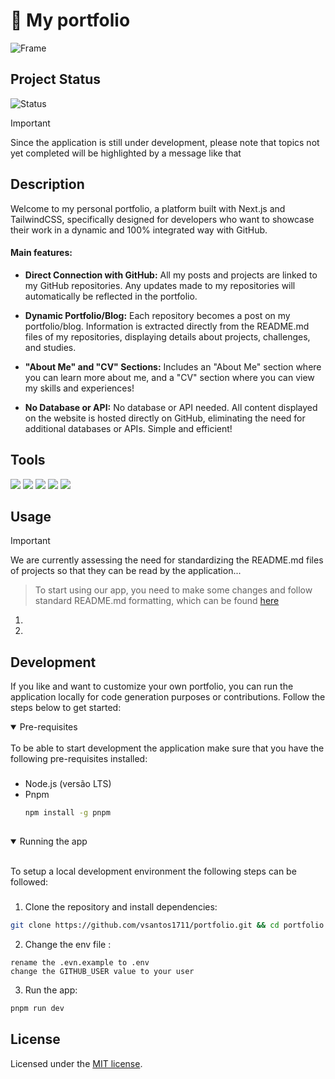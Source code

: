 # 🌊 My portfolio

![Frame](https://raw.githubusercontent.com/vsantos1711/portfolio/main/public/assets/project-example.png)

## Project Status

![Status](https://img.shields.io/static/v1?label=STATUS&message=IN%20PROGRESS&color=blue&style=for-the-badge)

> [!IMPORTANT]
> Since the application is still under development, please note that topics not yet completed will be highlighted by a message like that

## Description
Welcome to my personal portfolio, a platform built with Next.js and TailwindCSS, specifically designed for developers who want to showcase their work in a dynamic and 100% integrated way with GitHub.

#### Main features:
- **Direct Connection with GitHub:** All my posts and projects are linked to my GitHub repositories. Any updates made to my repositories will automatically be reflected in the portfolio.

- **Dynamic Portfolio/Blog:** Each repository becomes a post on my portfolio/blog. Information is extracted directly from the README.md files of my repositories, displaying details about projects, challenges, and studies.

- **"About Me" and "CV" Sections:** Includes an "About Me" section where you can learn more about me, and a "CV" section where you can view my skills and experiences!

- **No Database or API:** No database or API needed. All content displayed on the website is hosted directly on GitHub, eliminating the need for additional databases or APIs. Simple and efficient!

## Tools

[<img src="https://img.shields.io/badge/next%20js-000000?style=for-the-badge&logo=nextdotjs&logoColor=white" />](https://nextjs.org/)
[<img src="https://img.shields.io/badge/TypeScript-007ACC?style=for-the-badge&logo=typescript&logoColor=white" />](https://www.typescriptlang.org/)
[<img src="https://img.shields.io/badge/Tailwind_CSS-38B2AC?style=for-the-badge&logo=tailwind-css&logoColor=white" />](https://tailwindcss.com/)
[<img src="https://img.shields.io/badge/Vercel-242938?style=for-the-badge&logo=vercel&logoColor=white" />](https://vercel.com/)
[<img src="https://img.shields.io/badge/github-%23121011.svg?style=for-the-badge&logo=github&logoColor=white" />](https://github.com/)

## Usage

> [!IMPORTANT]
> We are currently assessing the need for standardizing the README.md files of projects so that they can be read by the application...

> To start using our app, you need to make some changes and follow standard README.md formatting, which can be found [here](https://github.com/vsantos1711/useful-things)

1.  
2.

## Development

If you like and want to customize your own portfolio, you can run the application locally for code generation purposes or contributions. Follow the steps below to get started:

<!-- Prerequisites -->
<details open>
<summary>
Pre-requisites
</summary> <br />
To be able to start development the application make sure that you have the following pre-requisites installed:

###

- Node.js (versão LTS)
- Pnpm
  ```bash
  npm install -g pnpm
  ```

##

</details>

<!-- Running the app -->
<details open>
<summary>
Running the app
</summary> <br />

To setup a local development environment the following steps can be followed:

###

1. Clone the repository and install dependencies:

```bash
git clone https://github.com/vsantos1711/portfolio.git && cd portfolio && pnpm install
```

2. Change the env file :

```
rename the .evn.example to .env
change the GITHUB_USER value to your user
```

3. Run the app:

```bash
pnpm run dev
```

</details>

## License

Licensed under the [MIT license](LICENSE.md).
